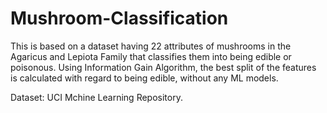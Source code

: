 # Mushroom-Classification

This is based on a dataset having 22 attributes of mushrooms in the Agaricus and Lepiota Family that classifies them into being edible or poisonous. 
Using Information Gain Algorithm, the best split of the features is calculated with regard to being edible, without any ML models.

Dataset: UCI Mchine Learning Repository.
